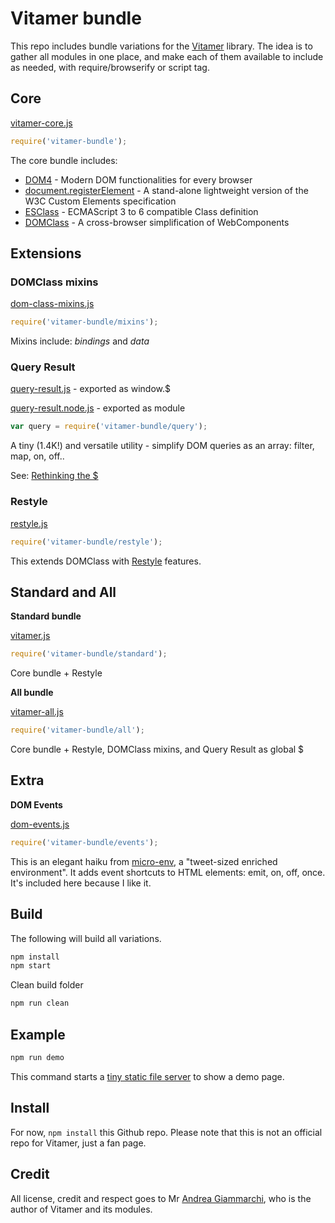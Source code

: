 # Vitamer bundle

This repo includes bundle variations for the [Vitamer](https://github.com/WebReflection/dom-class#what-is-vitamer-js-) library. The idea is to gather all modules in one place, and make each of them available to include as needed, with require/browserify or script tag.

## Core

[vitamer-core.js](build/vitamer-core.js)

~~~javascript
require('vitamer-bundle');
~~~

The core bundle includes:

- [DOM4](https://github.com/WebReflection/dom4) - Modern DOM functionalities for every browser
- [document.registerElement](https://github.com/WebReflection/document-register-element) - A stand-alone lightweight version of the W3C Custom Elements specification
- [ESClass](https://github.com/WebReflection/es-class) - ECMAScript 3 to 6 compatible Class definition
- [DOMClass](https://github.com/WebReflection/dom-class) - A cross-browser simplification of WebComponents

## Extensions

### DOMClass mixins

[dom-class-mixins.js](build/dom-class-mixins.js)

~~~javascript
require('vitamer-bundle/mixins');
~~~

Mixins include: *bindings* and *data*

### Query Result

[query-result.js](build/query-result.js) - exported as window.$

[query-result.node.js](build/query-result.node.js) - exported as module

~~~javascript
var query = require('vitamer-bundle/query');
~~~

A tiny (1.4K!) and versatile utility - simplify DOM queries as an array: filter, map, on, off..

See: [Rethinking the $](https://github.com/WebReflection/query-result)

### Restyle

[restyle.js](build/restyle.js)

~~~javascript
require('vitamer-bundle/restyle');
~~~

This extends DOMClass with [Restyle](https://github.com/WebReflection/restyle) features.

## Standard and All

**Standard bundle**

[vitamer.js](build/vitamer.js)

~~~javascript
require('vitamer-bundle/standard');
~~~

Core bundle + Restyle

**All bundle**

[vitamer-all.js](build/vitamer-all.js)

~~~javascript
require('vitamer-bundle/all');
~~~

Core bundle + Restyle, DOMClass mixins, and Query Result as global $

## Extra

**DOM Events**

[dom-events.js](build/dom-events.js)

~~~javascript
require('vitamer-bundle/events');
~~~

This is an elegant haiku from [micro-env](https://github.com/WebReflection/micro-env), a "tweet-sized enriched environment". It adds event shortcuts to HTML elements: emit, on, off, once. It's included here because I like it.

## Build

The following will build all variations.

~~~bash
npm install
npm start
~~~

Clean build folder

~~~bash
npm run clean
~~~

## Example

~~~bash
npm run demo
~~~

This command starts a [tiny static file server](https://github.com/WebReflection/tiny-cdn) to show a demo page.

## Install

For now, `npm install` this Github repo. Please note that this is not an official repo for Vitamer, just a fan page.

## Credit

All license, credit and respect goes to Mr [Andrea Giammarchi](https://github.com/WebReflection), who is the author of Vitamer and its modules.
